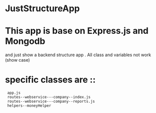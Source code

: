 # JustStructureApp
# This app is base on Express.js and  Mongodb 
and just show a backend structure app .
All class and variables not work  (show case)

# specific classes are ::
     app.js
     routes--webservice---company--index.js
     routes--webservice---company--reports.js
     helpers--moneyHelper

